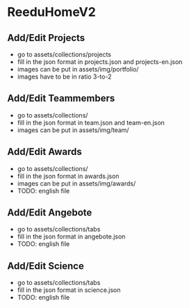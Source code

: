 # ReeduHomeV2

## Add/Edit Projects

- go to assets/collections/projects
- fill in the json format in projects.json and projects-en.json
- images can be put in assets/img/portfolio/
- images have to be in ratio 3-to-2

## Add/Edit Teammembers

- go to assets/collections/
- fill in the json format in team.json and team-en.json
- images can be put in assets/img/team/

## Add/Edit Awards

- go to assets/collections/
- fill in the json format in awards.json
- images can be put in assets/img/awards/
- TODO: english file

## Add/Edit Angebote

- go to assets/collections/tabs
- fill in the json format in angebote.json
- TODO: english file


## Add/Edit Science

- go to assets/collections/tabs
- fill in the json format in science.json
- TODO: english file

